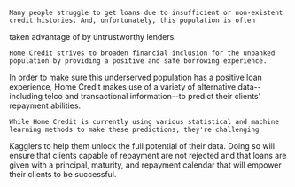     Many people struggle to get loans due to insufficient or non-existent credit histories. And, unfortunately, this population is often
taken advantage of by untrustworthy lenders.

    Home Credit strives to broaden financial inclusion for the unbanked population by providing a positive and safe borrowing experience.
In order to make sure this underserved population has a positive loan experience, Home Credit makes use of a variety of alternative
data--including telco and transactional information--to predict their clients' repayment abilities.

    While Home Credit is currently using various statistical and machine learning methods to make these predictions, they're challenging
Kagglers to help them unlock the full potential of their data. Doing so will ensure that clients capable of repayment are not
rejected and that loans are given with a principal, maturity, and repayment calendar that will empower their clients to be
successful.

